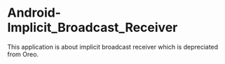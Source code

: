 # Android-Implicit_Broadcast_Receiver
This application is about implicit broadcast receiver which is depreciated from Oreo. 
